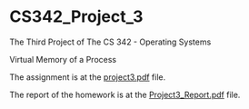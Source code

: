 # CS342_Project_3
The Third Project of The CS 342 - Operating Systems

Virtual Memory of a Process

The assignment is at the [project3.pdf](project3.pdf) file.

The report of the homework is at the [Project3_Report.pdf](Project3_Report.pdf) file.
